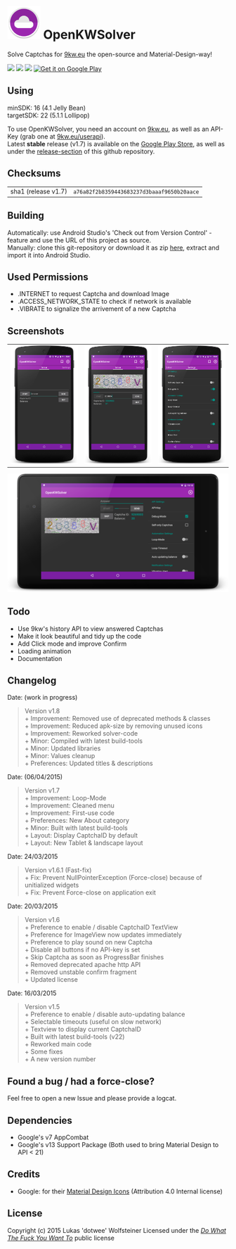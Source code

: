 <img width="75px" height="75px" src="Icon.png" />  OpenKWSolver
=================================================================

Solve Captchas for [9kw.eu](http://www.9kw.eu/) the open-source and Material-Design-way!

<img src="http://img.shields.io/github/issues/dotWee/OpenKWSolver.svg" />
<img src="http://img.shields.io/badge/code-java-red.svg" />
<img src="http://img.shields.io/badge/license-WTFPL%2F2.0-blue.svg" />

<a href="https://play.google.com/store/apps/details?id=de.dotwee.openkwsolver">
  <img alt="Get it on Google Play"
       src="https://developer.android.com/images/brand/en_generic_rgb_wo_45.png" />
</a>

## Using

minSDK: 16 (4.1 Jelly Bean)
<br>targetSDK: 22 (5.1.1 Lollipop)

To use OpenKWSolver, you need an account on [9kw.eu](http://www.9kw.eu/), as well as an API-Key (grab one at [9kw.eu/userapi](http://www.9kw.eu/userapi.html)).
<br>Latest **stable** release (v1.7) is available on the [Google Play Store](https://play.google.com/store/apps/details?id=de.dotwee.openkwsolver), as well as under the [release-section](https://github.com/dotWee/OpenKWSolver/releases) of this github repository.

## Checksums

<table>
  <tr>
    <td>sha1 (release v1.7)</td>
    <td><code>a76a82f2b8359443683237d3baaaf9650b20aace</code></td>
  </tr>
</table>

## Building

Automatically: use Android Studio's 'Check out from Version Control' - feature and use the URL of this project as source. <br>
Manually: clone this git-repository or download it as zip [here](https://github.com/dotwee/OpenKWSolver/archive/master.zip), extract and import it into Android Studio.

## Used Permissions

+ .INTERNET to request Captcha and download Image
+ .ACCESS_NETWORK_STATE to check if network is available
+ .VIBRATE to signalize the arrivement of a new Captcha

## Screenshots

<table style="border: 0px;">
    <tr>
        <td><img width="200px" src="art/ScreenshotNormal.png" /></td>
        <td><img width="200px" src="art/ScreenshotWithCaptcha.png" /></td>
        <td><img width="200px" src="art/ScreenshotSettings.png" /></td>
    </tr>
</table>

<img src="art/ScreenshotTablet.png" />

## Todo

+ Use 9kw's history API to view answered Captchas
+ Make it look beautiful and tidy up the code
+ Add Click mode and improve Confirm
+ Loading animation
+ Documentation

## Changelog

Date: (work in progress)
> Version v1.8
<br>+ Improvement: Removed use of deprecated methods & classes
<br>+ Improvement: Reduced apk-size by removing unused icons
<br>+ Improvement: Reworked solver-code
<br>+ Minor: Compiled with latest build-tools
<br>+ Minor: Updated libraries
<br>+ Minor: Values cleanup
<br>+ Preferences: Updated titles & descriptions

Date: (06/04/2015)
> Version v1.7
<br>+ Improvement: Loop-Mode
<br>+ Improvement: Cleaned menu
<br>+ Improvement: First-use code
<br>+ Preferences: New About category
<br>+ Minor: Built with latest build-tools
<br>+ Layout: Display CaptchaID by default
<br>+ Layout: New Tablet & landscape layout

Date: 24/03/2015
> Version v1.6.1 (Fast-fix)
<br>+ Fix: Prevent NullPointerException (Force-close) because of unitialized widgets
<br>+ Fix: Prevent Force-close on application exit

Date: 20/03/2015
> Version v1.6
<br>+ Preference to enable / disable CaptchaID TextView
<br>+ Preference for ImageView now updates immediately
<br>+ Preference to play sound on new Captcha
<br>+ Disable all buttons if no API-key is set
<br>+ Skip Captcha as soon as ProgressBar finishes
<br>+ Removed deprecated apache http API
<br>+ Removed unstable confirm fragment
<br>+ Updated license

Date: 16/03/2015
> Version v1.5
<br>+ Preference to enable / disable auto-updating balance
<br>+ Selectable timeouts (useful on slow network)
<br>+ Textview to display current CaptchaID
<br>+ Built with latest build-tools (v22)
<br>+ Reworked main code
<br>+ Some fixes
<br>+ A new version number

## Found a bug / had a force-close?

Feel free to open a new Issue and please provide a logcat.

## Dependencies

+ Google's v7 AppCombat
+ Google's v13 Support Package
(Both used to bring Material Design to API < 21)

## Credits

+ Google: for their [Material Design Icons](https://github.com/google/material-design-icons) (Attribution 4.0 Internal license)

## License

Copyright (c) 2015 Lukas 'dotwee' Wolfsteiner
Licensed under the [_Do What The Fuck You Want To_](/LICENSE) public license